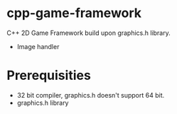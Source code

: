 # cpp-game-framework
C++ 2D Game Framework build upon graphics.h library. 
- Image handler

# Prerequisities
- 32 bit compiler, graphics.h doesn't support 64 bit.
- graphics.h library
